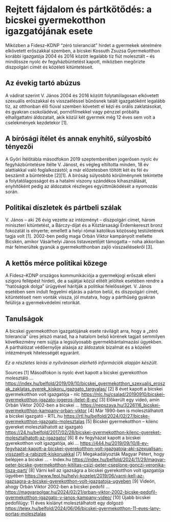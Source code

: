 # Rejtett fájdalom és pártkötődés: a bicskei gyermekotthon igazgatójának esete

Miközben a Fidesz–KDNP “zéró toleranciát” hirdet a gyermekek sérelmére elkövetett erőszakkal szemben, a bicskei Kossuth Zsuzsa Gyermekotthon korábbi igazgatója 2004 és 2016 között legalább tíz fiút molesztált – és mindössze nyolc év fegyházbüntetést kapott, miközben megőrizte díszpolgári címét és közéleti kitüntetéseit.

## Az évekig tartó abúzus  
A vádirat szerint V. János 2004 és 2016 között folytatólagosan elkövetett szexuális erőszakkal és visszaéléssel bűnösnek talált igazgatóként legalább tíz, az otthonban élő fiúval szemben követett el kézi és orális zaklatásokat, és gyakran csokoládéval, pornófilmekkel vagy pénzzel próbálta elhallgattatni áldozatait, akik közül két gyermek még 12 éves sem volt a cselekmények kezdetekor [1].

## A bírósági ítélet és annak enyhítő, súlyosbító tényezői  
A Győri Ítélőtábla másodfokon 2019 szeptemberében jogerősen nyolc év fegyházbüntetésre ítélte V. Jánost, és végleg eltiltotta minden, 18 év alattiakkal való foglalkozástól; a már előzetesben töltött két és fél év beszámít a büntetésbe [2][1]. A bíróság súlyosbító körülménynek tekintette a folytatólagosságot és a hatalmi viszony szándékos kihasználását, enyhítőként pedig az áldozatok részleges együttműködését a nyomozás során.

## Politikai díszletek és pártbeli szálak  
V. János – aki 26 évig vezette az intézményt – díszpolgári címet, három miniszteri kitüntetést, a Bárczy-díjat és a Köztársasági Érdemkereszt bronz fokozatát is elnyerte; emellett a helyi római katolikus közösség testületének tagja volt [1]. 2002-ben pedig maga Orbán Viktor kampányolt mellette Bicskén, amikor Vásárhelyi János listavezetőjét támogatta – noha akkoriban már felmerültek gyanúk a gyermekotthonban zajló visszaélésekről [3].

## A kettős mérce politikai közege  
A Fidesz–KDNP országos kommunikációja a gyermekjogi erőszak elleni szigorú fellépést hirdeti, de a sajátjai közül elítélt jelöltek esetében rendre a “hatóságok dolga” ürügyével hárítják a politikai felelősséget. V. János esetében sem indult fegyelmi eljárás a párton belül, és díszpolgári címét, kitüntetéseit nem vonták vissza, jól mutatva, hogy a párthűség gyakran felülírja a gyermekvédelmi retorikát.

## Tanulságok  
A bicskei gyermekotthon igazgatójának esete rávilágít arra, hogy a „zéró tolerancia” üres jelszó marad, ha a hatalom belső körének tagjait semmilyen következmény nem sújtja a legsúlyosabb gyermekbántalmazási ügyekben. A párthálózat védőernyője aláásja az áldozatok bizalmát és a közéleti intézmények hitelességét egyaránt.

*Ez a részletes leírás a nyilvánosan elérhető információk alapján készült.*

Sources
[1] Másodfokon is nyolc évet kapott a bicskei gyerekotthon molesztáló ... https://index.hu/belfold/2019/09/10/bicskei_gyermekotthon_szexualis_eroszak_zaklatas_gyerek_kiskoru_igazgato_targyalas/
[2] 8 évet kapott a bicskei gyermekotthon volt igazgatója - nlc https://nlc.hu/csalad/20190910/bicskei-gyermekotthon-igazato-jogeros-itelet-8-ev/
[3] Előkerült egy videó, amin Orbán Viktor 2002-ben a bicskei ... https://nepszava.hu/3226116_bicskei-gyermekotthon-kampany-orban-viktor
[4] Már 1990-ben is molesztálhatott a bicskei igazgató - RTL.hu https://rtl.hu/belfold/2024/02/27/bicske-gyermekotthon-igazgato-molesztalas
[5] Bicskei gyermekotthon – kilenc gyereket molesztálhatott az igazgató https://24.hu/belfold/2017/02/28/bicskei-gyermekotthon-kilenc-gyereket-molesztalhatott-az-igazgato/
[6] 8 év fegyházat kapott a bicskei gyerekotthon volt igazgatója, aki ... https://444.hu/2019/09/10/8-ev-fegyhazat-kapott-a-bicskei-gyerekotthon-volt-igazgatoja-aki-szexualisan-visszaelt-a-rabizott-kiskoruakkal
[7] Megakadályozták Magyar Pétert, hogy belépjen a bicskei ... - Index.hu https://index.hu/belfold/2024/11/29/magyar-peter-bicske-gyermekotthon-kitiltas-csizi-peter-cseplone-gonczi-veronika-tisza-part/
[8] Várni kell az igazságra a bicskei gyerekotthon volt igazgatója ügyében https://www.feol.hu/helyi-kozelet/2019/06/varni-kell-az-igazsagra-a-bicskei-gyerekotthon-volt-igazgatoja-ugyeben
[9] Videón, ahogy Orbán Viktor 2002-ben a bicskei pedofil ... https://magyarpolgar.hu/2024/02/21/orban-viktor-2002-bicske-pedofil-gyermekotthon-igazgato-v-janos-kampany-video/
[10] Újabb bicskei pedofilügy: 11 éves kislányt molesztálhatott egy dolgozó https://telex.hu/belfold/2024/06/06/bicskei-gyermekotthon-11-eves-lany-portas-molesztalas
